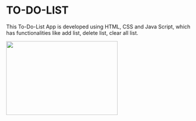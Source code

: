 # TO-DO-LIST

This To-Do-List App is developed using HTML, CSS and Java Script, which has functionalities like add list, delete list, clear all list.

<img src="https://user-images.githubusercontent.com/85827044/124667845-9b4b5700-decd-11eb-90e5-546029fd3ef7.png" width="300px" height="200px">
